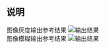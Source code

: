 ## 说明
图像灰度输出参考结果
![输出结果](https://course.educg.net/userfiles/image/2021/1618043894463011707.png)  
图像模糊输出参考结果
![输出结果](https://course.educg.net/userfiles/image/2021/1618068829509015321.png)
